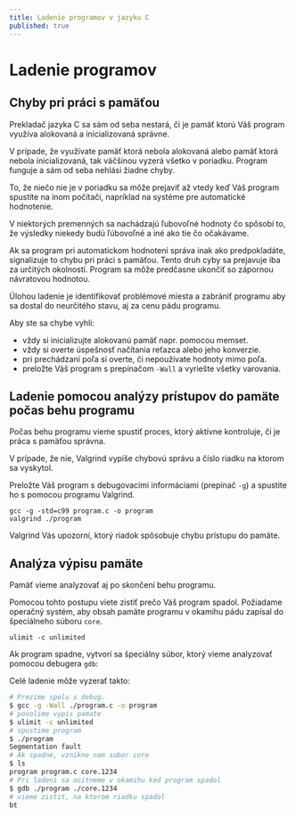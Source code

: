 ```yaml
---
title: Ladenie programov v jazyku C
published: true
---
```

# Ladenie programov

## Chyby pri práci s pamäťou

Prekladač jazyka C sa sám od seba nestará, či je pamäť ktorú Váš program využíva alokovaná a inicializovaná správne.

V prípade, že využívate pamäť ktorá nebola alokovaná alebo pamäť ktorá nebola inicializovaná, tak väčšinou vyzerá všetko v poriadku. Program funguje a sám od seba nehlási žiadne chyby. 

To, že niečo nie je v poriadku sa môže prejaviť až vtedy keď Váš program spustíte na inom počítači, napríklad na systéme pre automatické hodnotenie.

V niektorých premenných sa nachádzajú ľubovoľné hodnoty čo spôsobí to, že výsledky niekedy budú ľúbovoľné a iné ako tie čo očakávame.

Ak sa program pri automatickom hodnotení správa inak ako predpokladáte, signalizuje to 
chybu pri práci s pamäťou. Tento druh cyby sa prejavuje iba za určitých okolností.
Program sa môže predčasne ukončiť so zápornou návratovou hodnotou.

Úlohou ladenie je identifikovať problémové miesta a zabrániť programu aby sa dostal do neurčitého stavu, aj za cenu pádu programu.

Aby ste sa chybe vyhli:

- vždy si inicializujte alokovanú pamäť napr. pomocou memset.
- vždy si overte úspešnosť načítania reťazca alebo jeho konverzie.
- pri prechádzaní poľa si overte, či nepoužívate hodnoty mimo poľa.
- preložte Váš program s prepínačom `-Wall` a vyriešte všetky varovania.

## Ladenie pomocou analýzy prístupov do pamäte počas behu programu

Počas behu programu vieme spustiť proces, ktorý aktívne kontroluje, či je práca s pamäťou správna. 

V prípade, že nie, Valgrind vypíše chybovú správu a číslo riadku na ktorom sa vyskytol. 

Preložte Váš program s debugovacími informáciami (prepínač `-g`) a
spustite ho s pomocou programu Valgrind.

    gcc -g -std=c99 program.c -o program
    valgrind ./program

Valgrind Vás upozorní, ktorý riadok spôsobuje chybu prístupu do pamäte.

## Analýza výpisu pamäte

Pamäť vieme analyzovať aj po skončení behu programu.

Pomocou tohto postupu viete zistiť prečo Váš program spadol.
Požiadame operačný systém, aby obsah pamäte programu v okamihu pádu  zapísal do špeciálneho súboru `core`.

```
ulimit -c unlimited
```

Ak program spadne, vytvorí sa špeciálny súbor, ktorý vieme analyzovať pomocou debugera `gdb`:

Celé ladenie môže vyzerať takto:

```bash
# Prezime spolu s debug. 
$ gcc -g -Wall ./program.c -o program
# povolime vypis pamate
$ ulimit -c unlimited
# spustime program
$ ./program
Segmentation fault
# Ak spadne, vznikne nam subor core
$ ls
program program.c core.1234
# Pri ladeni sa ocitneme v okamihu ked program spadol
$ gdb ./program ./core.1234
# vieme zistit, na ktorom riadku spadol
bt
```
